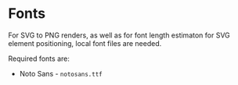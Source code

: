 # Fonts

For SVG to PNG renders, as well as for font length estimaton for SVG element positioning, local font files are needed.

Required fonts are:

* Noto Sans - `notosans.ttf`
